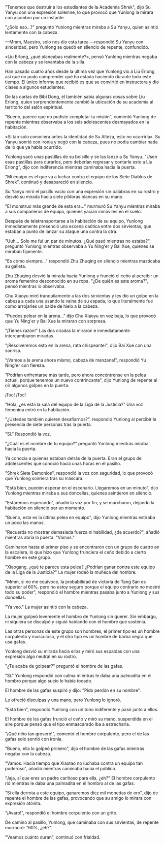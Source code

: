 
"Tenemos que destruir a los estudiantes de la Academia Shrek", dijo Su Yanyu con una expresión solemne, lo que provocó que Yunlong la mirara con asombro por un instante.

"¿Solo eso...?" preguntó Yunlong mientras miraba a Su Yanyu, quien asintió lentamente con la cabeza.

—Mmm, Maestro, solo nos dio esta tarea —respondió Su Yanyu con sinceridad, pero Yunlong se quedó en silencio de repente, confundido.

«Liu Erlong, ¿qué planeabas realmente?», pensó Yunlong mientras negaba con la cabeza y se levantaba de la silla.

Han pasado cuatro años desde la última vez que Yunlong vio a Liu Erlong, así que no pudo comprender qué ha estado haciendo durante todo este tiempo. El único informe que recibió es que se convirtió en instructora y dio clases a algunos estudiantes.

De las cartas de Bibi Dong, él también sabía algunas cosas sobre Liu Erlong, quien sorprendentemente cambió la ubicación de su academia al territorio del salón espiritual.

"Bueno, parece que no pudiste completar tu misión", comentó Yunlong de repente mientras observaba a los seis adolescentes desmayados en la habitación.

«Si tan solo conociera antes la identidad de Su Alteza, esto no ocurriría». Su Yanyu sonrió con ironía y negó con la cabeza, pues no podía cambiar nada de lo que ya había ocurrido.

Yunlong sacó unas pastillas de su bolsillo y se las lanzó a Su Yanyu. "Usen esas pastillas para curarlos, pero deberían regresar y contarle esto a Liu Erlong", dijo con indiferencia mientras caminaba hacia la puerta.

"Mi equipo es el que va a luchar contra el equipo de los Siete Diablos de Shrek", continuó y desapareció en silencio.

Su Yanyu miró el pasillo vacío con una expresión sin palabras en su rostro y desvió su mirada hacia siete píldoras blancas en su mano.

"El monstruo más grande de esta era..." murmuró Su Yanyu mientras miraba a sus compañeros de equipo, quienes yacían inmóviles en el suelo.

Después de teletransportarse a la habitación de su equipo, Yunlong inmediatamente presenció una escena caótica entre dos sirvientas, que estaban a punto de lanzar su ataque una contra la otra.

"Uuh... Solo me fui un par de minutos. ¿Qué pasó mientras no estaba?", preguntó Yunlong mientras observaba a Yu Ning'er y Bai Xue, quienes se miraban fijamente.

"Es como siempre..." respondió Zhu Zhuqing en silencio mientras masticaba su galleta.

Zhu Zhuqing desvió la mirada hacia Yunlong y frunció el ceño al percibir un aroma femenino desconocido en su ropa. "¿De quién es este aroma?", pensó mientras lo observaba.

Chu Xiaoyu miró tranquilamente a las dos sirvientas y les dio un golpe en la cabeza a cada una usando la vaina de su espada, lo que literalmente fue como arrojarles un balde de hielo a la cabeza.

"Puedes pelear en la arena..." dijo Chu Xiaoyu en voz baja, lo que provocó que Yu Ning'er y Bai Xue la miraran con sorpresa.

"¡Tienes razón!" Las dos criadas la miraron e inmediatamente intercambiaron miradas.

"¡Resolveremos esto en la arena, rata chispeante!", dijo Bai Xue con una sonrisa.

"¡Vamos a la arena ahora mismo, cabeza de manzana!", respondió Yu Ning'er con fiereza.

"Podrían enfrentarse más tarde, pero ahora concéntrense en la pelea actual, porque tenemos un nuevo contrincante", dijo Yunlong de repente al oír algunos golpes en la puerta.

¡Toc! ¡Toc!

"Hola, ¿es esta la sala del equipo de la Liga de la Justicia?" Una voz femenina entró en la habitación.

"¿Ustedes también quieren desafiarnos?", respondió Yunlong al percibir la presencia de siete personas tras la puerta.

"Sí." Respondió la voz.

"¿Cuál es el nombre de tu equipo?" preguntó Yunlong mientras miraba hacia la puerta.

Ya conocía a quienes estaban detrás de la puerta. Eran el grupo de adolescentes que conoció hacía unas horas en el pasillo.

"Shrek Siete Demonios", respondió la voz con seguridad, lo que provocó que Yunlong sonriera tras su máscara.

"Está bien, pueden esperar en el escenario. Llegaremos en un minuto", dijo Yunlong mientras miraba a sus doncellas, quienes asintieron en silencio.

"Estaremos esperando", añadió la voz por fin, y se marcharon, dejando la habitación en silencio por un momento.

"Bueno, esta es la última pelea en equipo", dijo Yunlong mientras estiraba un poco las manos.

"Recuerda no mostrar demasiada fuerza ni habilidad, ¿de acuerdo?", añadió mientras abría la puerta. "Vamos."

Caminaron hasta el primer piso y se encontraron con un grupo de cuatro en la escalera, lo que hizo que Yunlong frunciera el ceño debido a cierto hombre en este grupo.

"Xiaogang, ¿qué te parece esta pelea? ¿Podrían ganar contra este equipo de la Liga de la Justicia?" La mujer rodeó la muñeca del hombre.

"Mmm, si no me equivoco, la probabilidad de victoria de Tang San es superior al 60%, pero no estoy seguro porque el equipo contrario no mostró todo su poder", respondió el hombre mientras pasaba junto a Yunlong y sus doncellas.

"Ya veo." La mujer asintió con la cabeza.

La mujer golpeó levemente el hombro de Yunlong sin querer. Sin embargo, ni siquiera se disculpó y siguió hablando con el hombre que sostenía.

Las otras personas de este grupo son hombres, el primer tipo es un hombre corpulento y musculoso, y el otro tipo es un hombre de barba negra que usa gafas.

Yunlong desvió su mirada hacia ellos y miró sus espaldas con una expresión algo neutral en su rostro.

"¿Te acaba de golpear?" preguntó el hombre de las gafas.

"Sí." Yunlong respondió con calma mientras le daba una palmadita en el hombro porque algo sucio lo había tocado.

El hombre de las gafas suspiró y dijo: "Pido perdón en su nombre".

Le ofreció disculpas y una mano, pero Yunlong lo ignoró.

"Está bien", respondió Yunlong con un tono indiferente y pasó junto a ellos.

El hombre de las gafas frunció el ceño y miró su mano, suspendida en el aire porque pensó que el tipo enmascarado iba a estrecharla.

"¡Qué niño tan grosero!", comentó el hombre corpulento, pero el de las gafas solo sonrió con ironía.

"Bueno, ella lo golpeó primero", dijo el hombre de las gafas mientras negaba con la cabeza.

"Vamos. Hacía tiempo que Xiaotao no luchaba contra un equipo tan poderoso", añadió mientras caminaba hacia el público.

"Jaja, sí que eres un padre cariñoso para ella, ¿eh?" El hombre corpulento rió mientras le daba una palmadita en el hombro al de las gafas.

"Si ella derrota a este equipo, ganaremos diez mil monedas de oro", dijo de repente el hombre de las gafas, provocando que su amigo lo mirara con expresión atónita.

"¡Avaro!", respondió el hombre corpulento con un grito.

De camino al pasillo, Yunlong, que caminaba con sus sirvientas, de repente murmuró: "60%, ¿eh?".

"Veamos cuánto duran", continuó con frialdad.